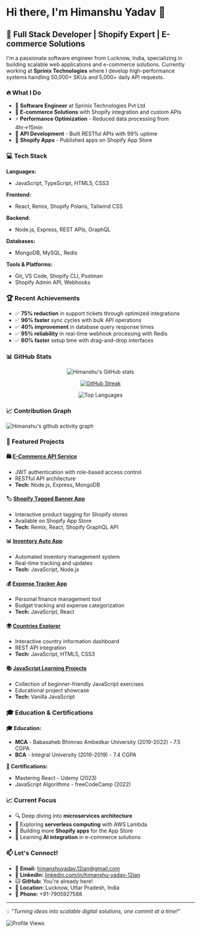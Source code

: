 # Hi there, I'm Himanshu Yadav 👋

## 🚀 Full Stack Developer | Shopify Expert | E-commerce Solutions

I'm a passionate software engineer from Lucknow, India, specializing in building scalable web applications and e-commerce solutions. Currently working at **Sprinix Technologies** where I develop high-performance systems handling 50,000+ SKUs and 5,000+ daily API requests.

### 🔥 What I Do

- 🏢 **Software Engineer** at Sprinix Technologies Pvt Ltd
- 🛒 **E-commerce Solutions** with Shopify integration and custom APIs
- ⚡ **Performance Optimization** - Reduced data processing from 4hr→15min
- 🔧 **API Development** - Built RESTful APIs with 99% uptime
- 📱 **Shopify Apps** - Published apps on Shopify App Store

### 💻 Tech Stack

**Languages:**
- JavaScript, TypeScript, HTML5, CSS3

**Frontend:**
- React, Remix, Shopify Polaris, Tailwind CSS

**Backend:**
- Node.js, Express, REST APIs, GraphQL

**Databases:**
- MongoDB, MySQL, Redis

**Tools & Platforms:**
- Git, VS Code, Shopify CLI, Postman
- Shopify Admin API, Webhooks

### 🏆 Recent Achievements

- ✅ **75% reduction** in support tickets through optimized integrations
- ✅ **96% faster** sync cycles with bulk API operations
- ✅ **40% improvement** in database query response times
- ✅ **95% reliability** in real-time webhook processing with Redis
- ✅ **60% faster** setup time with drag-and-drop interfaces

### 📊 GitHub Stats

<div align="center">
  
![Himanshu's GitHub stats](https://github-readme-stats.vercel.app/api?username=himanshu12yadav&show_icons=true&theme=tokyonight&hide_border=true&count_private=true)

[![GitHub Streak](https://github-readme-streak-stats.herokuapp.com/?user=himanshu12yadav&theme=tokyonight&hide_border=true)](https://git.io/streak-stats)

![Top Languages](https://github-readme-stats.vercel.app/api/top-langs/?username=himanshu12yadav&layout=compact&theme=tokyonight&hide_border=true&langs_count=8)

</div>

### 📈 Contribution Graph

![Himanshu's github activity graph](https://github-readme-activity-graph.vercel.app/graph?username=himanshu12yadav&theme=tokyo-night&hide_border=true)

### 🔨 Featured Projects

#### 🛍️ [E-Commerce API Service](https://github.com/himanshu12yadav/ecommerce-api)
- JWT authentication with role-based access control
- RESTful API architecture
- **Tech:** Node.js, Express, MongoDB

#### 🏷️ [Shopify Tagged Banner App](https://github.com/himanshu12yadav/tagged-banner-app)
- Interactive product tagging for Shopify stores
- Available on Shopify App Store
- **Tech:** Remix, React, Shopify GraphQL API

#### 📊 [Inventory Auto App](https://github.com/himanshu12yadav/inventory-auto-app)
- Automated inventory management system
- Real-time tracking and updates
- **Tech:** JavaScript, Node.js

#### 💰 [Expense Tracker App](https://github.com/himanshu12yadav/expense-app)
- Personal finance management tool
- Budget tracking and expense categorization
- **Tech:** JavaScript, React

#### 🌍 [Countries Explorer](https://github.com/himanshu12yadav/final-countries)
- Interactive country information dashboard
- REST API integration
- **Tech:** JavaScript, HTML5, CSS3

#### 📚 [JavaScript Learning Projects](https://github.com/himanshu12yadav/Javascript-beginner-project)
- Collection of beginner-friendly JavaScript exercises
- Educational project showcase
- **Tech:** Vanilla JavaScript

### 🎓 Education & Certifications

**🎓 Education:**
- **MCA** - Babasaheb Bhimrao Ambedkar University (2019-2022) - 7.5 CGPA
- **BCA** - Integral University (2016-2019) - 7.4 CGPA

**📜 Certifications:**
- Mastering React - Udemy (2023)
- JavaScript Algorithms - freeCodeCamp (2022)

### 📈 Current Focus

- 🔍 Deep diving into **microservices architecture**
- 🚀 Exploring **serverless computing** with AWS Lambda
- 📱 Building more **Shopify apps** for the App Store
- 🤖 Learning **AI integration** in e-commerce solutions

### 📫 Let's Connect!

- 📧 **Email:** himanshuyadav.12jan@gmail.com
- 💼 **LinkedIn:** [linkedin.com/in/himanshu-yadav-12jan](https://linkedin.com/in/himanshu-yadav-12jan)
- 🐱 **GitHub:** You're already here!
- 📍 **Location:** Lucknow, Uttar Pradesh, India
- 📱 **Phone:** +91-7905927588

---

💡 *"Turning ideas into scalable digital solutions, one commit at a time!"*

![Profile Views](https://komarev.com/ghpvc/?username=himanshu12yadav&color=brightgreen)
